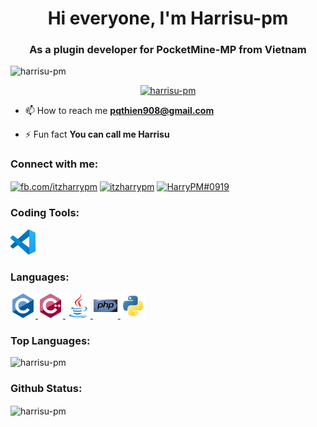 <h1 align="center">Hi everyone, I'm Harrisu-pm</h1>
<h3 align="center">As a plugin developer for PocketMine-MP from Vietnam</h3>

<p align=""> <img src="https://komarev.com/ghpvc/?username=harrisu-pm&label=Profile%20views&color=0e75b6&style=flat" alt="harrisu-pm" /> </p>

<p align="center"> <a href="https://github.com/ryo-ma/github-profile-trophy"><img src="https://github-profile-trophy.vercel.app/?username=harrisu-pm&theme=onedark" alt="harrisu-pm" /></a> </p>

- 📫 How to reach me **pqthien908@gmail.com**

- ⚡ Fun fact **You can call me Harrisu**

<h3 align="left">Connect with me:</h3>
<p align="left">
<a href="https://fb.com/fb.com/itzharrypm" target="blank"><img align="center" src="https://raw.githubusercontent.com/rahuldkjain/github-profile-readme-generator/master/src/images/icons/Social/facebook.svg" alt="fb.com/itzharrypm" height="30" width="40" /></a>
<a href="https://www.youtube.com/c/itzharrypm" target="blank"><img align="center" src="https://raw.githubusercontent.com/rahuldkjain/github-profile-readme-generator/master/src/images/icons/Social/youtube.svg" alt="itzharrypm" height="30" width="40" /></a>
<a href="https://discordapp.com/users/742618466732736543" target="blank"><img align="center" src="https://raw.githubusercontent.com/rahuldkjain/github-profile-readme-generator/master/src/images/icons/Social/discord.svg" alt="HarryPM#0919" height="30" width="40" /></a>
</p>

<h3 align="left">Coding Tools:</h3>
<p align="left"> <a href="https://code.visualstudio.com/" target="_blank" rel="noreferrer"> <img src="https://raw.githubusercontent.com/github/explore/80688e429a7d4ef2fca1e82350fe8e3517d3494d/topics/visual-studio-code/visual-studio-code.png" alt="c" width="40" height="40"/> </a> </p>

<h3 align="left">Languages:</h3>
<p align="left"> <a href="https://www.cprogramming.com/" target="_blank" rel="noreferrer"> <img src="https://raw.githubusercontent.com/devicons/devicon/master/icons/c/c-original.svg" alt="c" width="40" height="40"/> </a> <a href="https://www.w3schools.com/cpp/" target="_blank" rel="noreferrer"> <img src="https://raw.githubusercontent.com/devicons/devicon/master/icons/cplusplus/cplusplus-original.svg" alt="cplusplus" width="40" height="40"/> </a> <a href="https://www.java.com" target="_blank" rel="noreferrer"> <img src="https://raw.githubusercontent.com/devicons/devicon/master/icons/java/java-original.svg" alt="java" width="40" height="40"/> </a> <a href="https://www.php.net" target="_blank" rel="noreferrer"> <img src="https://raw.githubusercontent.com/devicons/devicon/master/icons/php/php-original.svg" alt="php" width="40" height="40"/> </a> <a href="https://www.python.org" target="_blank" rel="noreferrer"> <img src="https://raw.githubusercontent.com/devicons/devicon/master/icons/python/python-original.svg" alt="python" width="40" height="40"/> </a> </p>

<h3 align="left">Top Languages:</h3>
<p><img align="" src="https://github-readme-stats.vercel.app/api/top-langs?username=harrisu-pm&show_icons=true&locale=en&layout=compact&theme=shades-of-purple" alt="harrisu-pm" /></p>
<h3 align="left">Github Status:</h3>
<p><img align="center" src="https://github-readme-stats.vercel.app/api?username=harrisu-pm&show_icons=true&locale=en&theme=shades-of-purple" alt="harrisu-pm" /></p>

